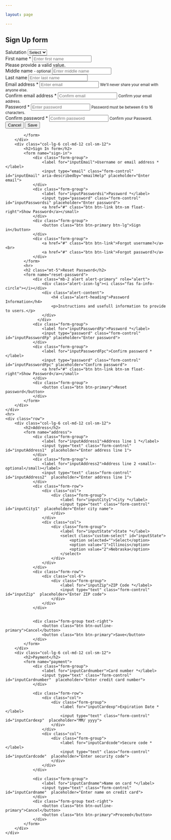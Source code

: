 ```yaml
---

layout: page

---
```


<div class="container">
    <div class="row">
        <div class="col-lg-6 col-md-12 col-sm-12">
            <h2>Sign Up form</h2>
            <form name="sign-up">
                    <div class="form-group">
                        <label for="inputSalutation">Salutation</label>
                        <select class="custom-select" id="inputSalutation">
                            <option selected="">Select</option>
                            <option value="1">Mr.</option>
                            <option value="2">Sr.</option>
                        </select>
                    </div>
                    <div class="form-group">
                        <label for="inputFirstName">First name *</label>
                        <input type="text" class="form-control is-invalid" id="inputFirstName"  placeholder="Enter first name">
                        <div class="invalid-feedback" style="display: block;">Please provide a valid value.</div>
                    </div>
                    <div class="form-group">
                        <label for="inputMidName">Middle name <small>- optional</small></label>
                        <input type="text" class="form-control" id="inputMidName"  placeholder="Enter middle name">
                    </div>
                    <div class="form-group">
                        <label for="inputLastName">Last name </label>
                        <input type="text" class="form-control" id="inputLastName"  placeholder="Enter last name">
                    </div>
                    <div class="form-group">
                        <label for="inputEmail">Email address *</label>
                        <input type="email" class="form-control" id="inputEmail" aria-describedby="emailHelp" placeholder="Enter email">
                        <small id="emailHelp" class="form-text text-muted">We'll never share your email with anyone else.</small>
                    </div>
                    <div class="form-group">
                        <label for="inputEmailc">Confirm email address *</label>
                        <input type="email" class="form-control" id="inputEmailc" aria-describedby="emailHelpc" placeholder="Confirm email">
                        <small id="emailHelpc" class="form-text text-muted">Confirm your email address.</small>
                    </div>
                    <div class="form-group">
                        <label for="inputPassword">Password *</label>
                        <input type="password" class="form-control" id="inputPassword" aria-describedby="passHelp" placeholder="Enter password">
                        <small id="passHelp" class="form-text text-muted">Password must be between 6 to 16 characters.</small>
                    </div>
                    <div class="form-group">
                        <label for="inputPasswordc">Confirm password *</label>
                        <input type="password" class="form-control" id="inputPasswordc" aria-describedby="passHelpc" placeholder="Confirm password">
                        <small id="passHelpc" class="form-text text-muted">Confirm your Password.</small>
                    </div>
                    <div class="form-group">
                        <button class="btn btn-outline-primary">Cancel</button>
                        <button class="btn btn-primary">Save</button>
                    </div>
               
            </form>
        </div>
        <div class="col-lg-6 col-md-12 col-sm-12">
            <h2>Sign In form</h2>
            <form name="sign-in">
                <div class="form-group">
                    <label for="inputEmail">Username or email address *</label>
                    <input type="email" class="form-control" id="inputEmail" aria-describedby="emailHelp" placeholder="Enter email">
                </div>
                <div class="form-group">
                    <label for="inputPasswordsi">Password *</label>
                    <input type="password" class="form-control" id="inputPasswordsi" placeholder="Enter password">
                    <a href="#" class="btn btn-link btn-sm float-right">Show Password</a></small>
                </div>
                <div class="form-group">
                    <button class="btn btn-primary btn-lg">Sign in</button>
                </div>
                <div class="form-group">
                    <a href="#" class="btn btn-link">Forgot username?</a><br>
                    <a href="#" class="btn btn-link">Forgot password?</a>
                </div>
            </form>
            <hr>
            <h2 class="mt-5">Reset Password</h2>
            <form name="reset-password">
                <div class="mb-2 alert alert-primary" role="alert">
                    <div class="alert-icon-lg"><i class="fas fa-info-circle"></i></div>
                    <div class="alert-content">
                        <h4 class="alert-heading">Password Information</h4>
                        <p>Instructions and usefull information to provide to users.</p>
                    </div>
                  </div>
                <div class="form-group">
                    <label for="inputPasswordFp">Password *</label>
                    <input type="password" class="form-control" id="inputPasswordFp" placeholder="Enter password">
                </div>
                <div class="form-group">
                    <label for="inputPasswordFpc">Confirm password *</label>
                    <input type="password" class="form-control" id="inputPasswordFpc" placeholder="Confirm password">
                    <a href="#" class="btn btn-link btn-sm float-right">Show Password</a></small>
                </div>
                <div class="form-group">
                    <button class="btn btn-primary">Reset password</button>
                </div>
            </form>
        </div>
    </div>
    <hr>
    <div class="row">
        <div class="col-lg-6 col-md-12 col-sm-12">
            <h2>Address</h2>
            <form name="address">
                <div class="form-group">
                    <label for="inputAddress1">Address line 1 *</label>
                    <input type="text" class="form-control" id="inputAddress1"  placeholder="Enter address line 1">
                </div>
                <div class="form-group">
                    <label for="inputAddress2">Address line 2 <small>- optional</small></label>
                    <input type="text" class="form-control" id="inputAddress2"  placeholder="Enter address line 1">
                </div>
                <div class="form-row">
                    <div class="col">
                        <div class="form-group">
                            <label for="inputCity1">City *</label>
                            <input type="text" class="form-control" id="inputCity1"  placeholder="Enter city name">
                        </div>
                    </div>
                    <div class="col">
                        <div class="form-group">
                            <label for="inputState">State *</label>
                            <select class="custom-select" id="inputState">
                                <option selected="">Select</option>
                                <option value="1">Illinois</option>
                                <option value="2">Nebraska</option>
                            </select>
                        </div>
                    </div>
                </div>
                <div class="form-row">
                    <div class="col-6">
                        <div class="form-group">
                            <label for="inputZip">ZIP Code *</label>
                            <input type="text" class="form-control" id="inputZip"  placeholder="Enter ZIP code">
                        </div>
                    </div>
                </div>
                
                
                <div class="form-group text-right">
                    <button class="btn btn-outline-primary">Cancel</button>
                    <button class="btn btn-primary">Save</button>
                </div>
            </form>
        </div>
        <div class="col-lg-6 col-md-12 col-sm-12">
            <h2>Payment</h2>
            <form name="payment">
                <div class="form-group">
                    <label for="inputCardnumber">Card number *</label>
                    <input type="text" class="form-control" id="inputCardnumber"  placeholder="Enter credit card number">
                </div>

                <div class="form-row">
                    <div class="col">
                        <div class="form-group">
                            <label for="inputCardexp">Expiration Date *</label>
                            <input type="text" class="form-control" id="inputCardexp"  placeholder="MM/ yyyy">
                        </div>
                    </div>
                    <div class="col">
                        <div class="form-group">
                            <label for="inputCardcode">Secure code *</label>
                            <input type="text" class="form-control" id="inputCardcode"  placeholder="Enter security code">
                        </div>
                    </div>
                </div>

                <div class="form-group">
                    <label for="inputCardname">Name on card *</label>
                    <input type="text" class="form-control" id="inputCardname"  placeholder="Enter name on credit card">
                </div>
                <div class="form-group text-right">
                    <button class="btn btn-outline-primary">Cancel</button>
                    <button class="btn btn-primary">Proceed</button>
                </div>
            </form>
        </div>
    </div>
</div>
